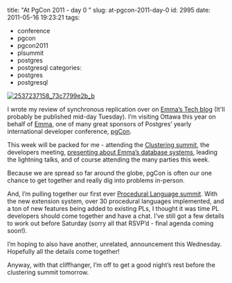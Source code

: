 title: "At PgCon 2011 - day 0 "
slug: at-pgcon-2011-day-0
id: 2995
date: 2011-05-16 19:23:21
tags: 
- conference
- pgcon
- pgcon2011
- plsummit
- postgres
- postgresql
categories: 
- postgres
- postgresql

[![](http://www.chesnok.com/daily/wp-content/uploads/2011/05/2537237158_73c7799e2b_b-199x300.jpg "2537237158_73c7799e2b_b")](http://www.chesnok.com/daily/wp-content/uploads/2011/05/2537237158_73c7799e2b_b.jpg)

I wrote my review of synchronous replication over on [Emma’s Tech blog](http://tech.myemma.com) (It'll probably be published mid-day Tuesday). I’m visiting Ottawa this year on behalf of [Emma](http://www.myemma.com), one of many great sponsors of Postgres’ yearly international developer conference, [pgCon](http://pgcon.org). 

This week will be packed for me - attending the [Clustering summit](http://wiki.postgresql.org/wiki/PgCon2011CanadaClusterSummit), the developers meeting, [presenting about Emma’s database systems](http://www.pgcon.org/2011/schedule/events/366.en.html), leading the lightning talks, and of course attending the many parties this week.

Because we are spread so far around the globe, pgCon is often our one chance to get together and really dig into problems in-person.

And, I’m pulling together our first ever [Procedural Language summit](http://www.pgcon.org/2011/schedule/events/374.en.html). With the new extension system, over 30 procedural languages implemented, and a ton of new features being added to existing PLs, I thought it was time PL developers should come together and have a chat. I’ve still got a few details to work out before Saturday (sorry all that RSVP’d - final agenda coming soon!). 

I’m hoping to also have another, unrelated, announcement this Wednesday. Hopefully all the details come together!

Anyway, with that cliffhanger, I’m off to get a good night’s rest before the clustering summit tomorrow.
